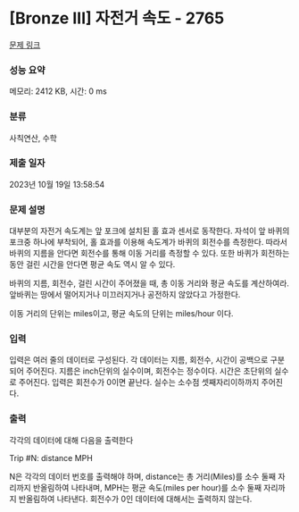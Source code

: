# [Bronze III] 자전거 속도 - 2765 

[문제 링크](https://www.acmicpc.net/problem/2765) 

### 성능 요약

메모리: 2412 KB, 시간: 0 ms

### 분류

사칙연산, 수학

### 제출 일자

2023년 10월 19일 13:58:54

### 문제 설명

<p>대부분의 자전거 속도계는 앞 포크에 설치된 홀 효과 센서로 동작한다. 자석이 앞 바퀴의 포크중 하나에 부착되어, 홀 효과를 이용해 속도계가 바퀴의 회전수를 측정한다. 따라서 바퀴의 지름을 안다면 회전수를 통해 이동 거리를 측정할 수 있다. 또한 바퀴가 회전하는 동안 걸린 시간을 안다면 평균 속도 역시 알 수 있다.</p>

<p>바퀴의 지름, 회전수, 걸린 시간이 주어졌을 때, 총 이동 거리와 평균 속도를 계산하여라. 앞바퀴는 땅에서 떨어지거나 미끄러지거나 공전하지 않았다고 가정한다.</p>

<p>이동 거리의 단위는 miles이고, 평균 속도의 단위는 miles/hour 이다.</p>

### 입력 

 <p>입력은 여러 줄의 데이터로 구성된다. 각 데이터는 지름, 회전수, 시간이 공백으로 구분되어 주어진다. 지름은 inch단위의 실수이며, 회전수는 정수이다. 시간은 초단위의 실수로 주어진다. 입력은 회전수가 0이면 끝난다. 실수는 소수점 셋째자리이하까지 주어진다.</p>

### 출력 

 <p>각각의 데이터에 대해 다음을 출력한다</p>

<p>Trip #N: distance MPH</p>

<p>N은 각각의 데이터 번호를 출력해야 하며, distance는 총 거리(Miles)를 소수 둘째 자리까지 반올림하여 나타내며, MPH는 평균 속도(miles per hour)를 소수 둘째 자리까지 반올림하여 나타낸다. 회전수가 0인 데이터에 대해서는 출력하지 않는다.</p>

